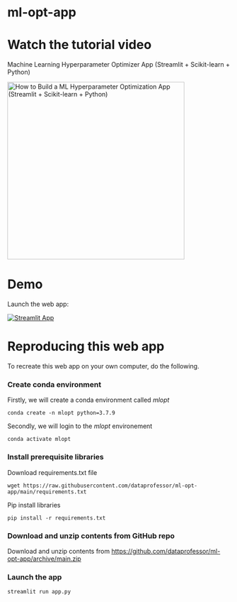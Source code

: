 # ml-opt-app

# Watch the tutorial video

Machine Learning Hyperparameter Optimizer App (Streamlit + Scikit-learn + Python)

<a href="https://youtu.be/HT2WHLgYpxY"><img src="http://img.youtube.com/vi/HT2WHLgYpxY/0.jpg" alt="How to Build a ML Hyperparameter Optimization App (Streamlit + Scikit-learn + Python)" title="How to Build a ML Hyperparameter Optimization App (Streamlit + Scikit-learn + Python)" width="400" /></a>

# Demo

Launch the web app:

[![Streamlit App](https://static.streamlit.io/badges/streamlit_badge_black_white.svg)](https://share.streamlit.io/dataprofessor/ml-opt-app/main/ml-opt-app.py)

# Reproducing this web app
To recreate this web app on your own computer, do the following.

### Create conda environment
Firstly, we will create a conda environment called *mlopt*
```
conda create -n mlopt python=3.7.9
```
Secondly, we will login to the *mlopt* environement
```
conda activate mlopt
```
### Install prerequisite libraries

Download requirements.txt file

```
wget https://raw.githubusercontent.com/dataprofessor/ml-opt-app/main/requirements.txt

```

Pip install libraries
```
pip install -r requirements.txt
```

###  Download and unzip contents from GitHub repo

Download and unzip contents from https://github.com/dataprofessor/ml-opt-app/archive/main.zip

###  Launch the app

```
streamlit run app.py
```
